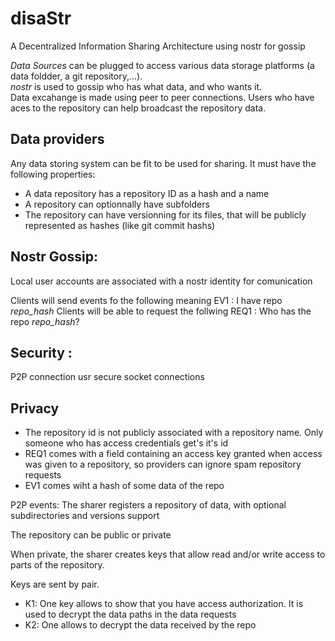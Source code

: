 # disaStr
A Decentralized Information Sharing Architecture using nostr for gossip

*Data Sources* can be plugged to access various data storage platforms (a data foldder, a git repository,...).<br>
*nostr* is used to gossip who has what data, and who wants it.<br>
Data excahange is made using peer to peer connections. Users who have aces to the repository can help broadcast the repository data.<br>


## Data providers
Any data storing system can be fit to be used for sharing. It must have the following properties:
- A data repository has a repository ID as a hash and a name
- A repository can optionnally have subfolders
- The repository can have versionning for its files, that will be publicly represented as hashes (like git commit hashs)

## Nostr Gossip:
Local user accounts are associated with a nostr identity for comunication

Clients will send events fo the following meaning
EV1 : I have repo *repo_hash*
Clients will be able to request the follwing
REQ1 : Who has the repo *repo_hash*?


## Security :
P2P connection usr secure socket connections

## Privacy
- The repository id is not publicly associated with a repository name. Only someone who has access credentials get's it's id
- REQ1 comes with a field containing an access key granted when access was given to a repository, so providers can ignore spam repository requests
- EV1 comes wiht a hash of some data of the repo 




P2P events:
The sharer registers a repository of data, with optional subdirectories and versions support

The repository can be public or private

When private, the sharer creates keys that allow read and/or write access to parts of the repository.

Keys are sent by pair.
- K1: One key allows to show that you have access authorization. It is used to decrypt the data paths in the data requests
- K2: One allows to decrypt the data received by the repo
